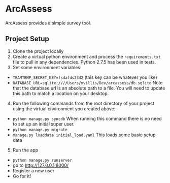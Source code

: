 # ArcAssess

ArcAssess provides a simple survey tool.

## Project Setup

1. Clone the project locally
2. Create a virtual python environment and process the `requirements.txt` file to pull in any dependencies. Python 2.7.5 has been used in tests.
3. Set some environment variables:
- `TEAMTEMP_SECRET_KEY=fsdafds2342`  (this key can be whatever you like)
- `DATABASE_URL=sqlite:////Users/mvillis/Dev/arcassess/db.sqlite`
Note that the database url is an absolute path to a file. You will need to update this path to match a location on your desktop.

4. Run the following commands from the root directory of your project using the virtual environment you created above:
- `python manage.py syncdb` When running this command there is no need to set up an initial super user.
- `python manage.py migrate`
- `manage.py loaddata initial_load.yaml` This loads some basic setup data

5. Run the app
- `python manage.py runserver`
- go to http://127.0.0.1:8000/
- Register a new user
- Go for it!
